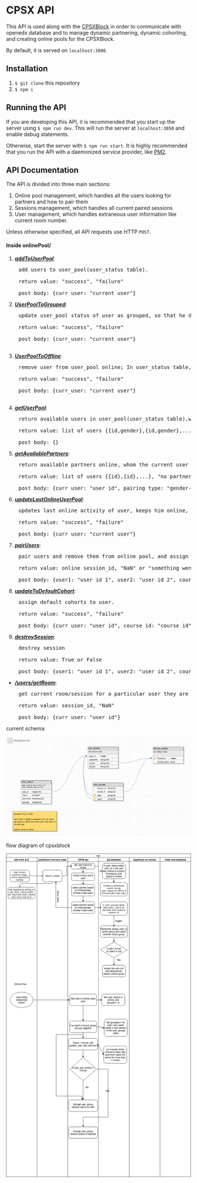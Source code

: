 # CPSX API

This API is used along with the [CPSXBlock](https://github.com/collabassess/CPSXblock) in order to communicate with openedx database and to manage dynamic partnering, dynamic cohorting, and creating online pools for the CPSXBlock.

By default, it is served on `localhost:3000`.

## Installation
1. `$ git clone` this repository
2. `$ npm i`

## Running the API
If you are developing this API, it is recommended that you start up the server using `$ npm run dev`. This will run the server at `localhost:3050` and enable debug statements.

Otherwise, start the server with `$ npm run start`. It is highly recommended that you run the API with a daemonized service provider, like [PM2](http://pm2.keymetrics.io/).

## API Documentation
The API is divided into three main sections:
1. Online pool management, which handles all the users looking for partners and how to pair them
2. Sessions management, which handles all current paired sessions
3. User management, which handles extraneous user information like current room number.

Unless otherwise specified, all API requests use HTTP `POST`.

#### Inside onlinePool/
1. <i><b><u>addToUserPool</b></u></i>:
<pre>
    add users to user_pool(user_status table). 

    return value: "success", "failure"

    post body: {curr_user: "current user"}
</pre>

2. <i><b><u>UserPoolToGrouped</b></u></i>:
<pre>
    update user_pool status of user as grouped, so that he doesn't show as available in the current online users available to be paired.

    return value: "success", "failure"

    post body: {curr_user: "current user"}
 </pre>   
3. <i><b><u>UserPoolToOffline</b></u></i>:
<pre>
    remove user from user_pool online; In user_status table, turn the status to offline

    return value: "success", "failure"

    post body: {curr_user: "current user"}
 </pre>   
4. <i><b><u>getUserPool</b></u></i>:
<pre>
    return available users in user_pool(user_status table),who are available to be connected

    return value: list of users {{id,gender},{id,gender},...}, "Pool empty"

    post body: {}
</pre>
5. <i><b><u>getAvailablePartners</b></u></i>:
<pre>
    return available partners online, whom the current user can be immediately paired with, based on match criteria, gender_homogenous, gender_heterogenous and first come first serve.

    return value: list of users {{id},{id},...}, "no partner available"

    post body: {curr_user: "user_id", pairing_type: "gender-homogeneous/gender-heterogeneous/FCFS"}
</pre>
6. <i><b><u>updateLastOnlineUserPool</b></u></i>:
<pre>
    updates last online activity of user, keeps him online, if this is not called for more than 5 minutes, the user status is set to offline, and is thrown out of the online available pool if not already paired.

    return value: "success", "failure"

    post body: {curr_user: "current user"}
</pre>
7. <i><b><u>pairUsers</b></u></i>:
<pre>
    pair users and remove them from online pool, and assign them to opposite cohorts if available for that course.

    return value: online session_id, "NaN" or "something went wrong"

    post body: {user1: "user_id_1", user2: "user_id_2", course_id: "course_id"}
</pre>
8. <i><b><u>updateToDefaultCohort</b></u></i>:
<pre>
    assign default cohorts to user.

    return value: "success", "failure"

    post body: {curr_user: "user_id", course_id: "course_id"}
</pre>
9. <i><b><u>destroySession</b></u></i>:
<pre>
    destroy session

    return value: True or False

    post body: {user1: "user_id_1", user2: "user_id_2", course_id: "course_id"}
</pre>
-  <i><b><u>/users/getRoom</b></u></i>:
<pre>
    get current room/session for a particular user they are part of.

    return value: session_id, "NaN"

    post body: {curr_user: "user_id"}
</pre>


current schema:

![schema image](images/schema.png)


flow diagram of cpsxblock

![flow chart](images/cpsxflow.png)